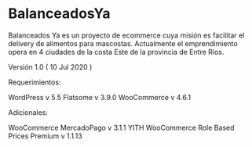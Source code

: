 # BalanceadosYa

Balanceados Ya es un proyecto de ecommerce cuya misión es facilitar el delivery de alimentos para mascostas. 
Actualmente el emprendimiento opera en 4 ciudades de la costa Este de la provincia de Entre Ríos. 

Versión 1.0 ( 10 Jul 2020 )

Requerimientos:
  
  WordPress v 5.5
  Flatsome v 3.9.0
  WooCommerce v 4.6.1
  
  Adicionales:
  
  WooCommerce MercadoPago v 3.1.1 
  YITH WooCommerce Role Based Prices Premium v 1.1.13
